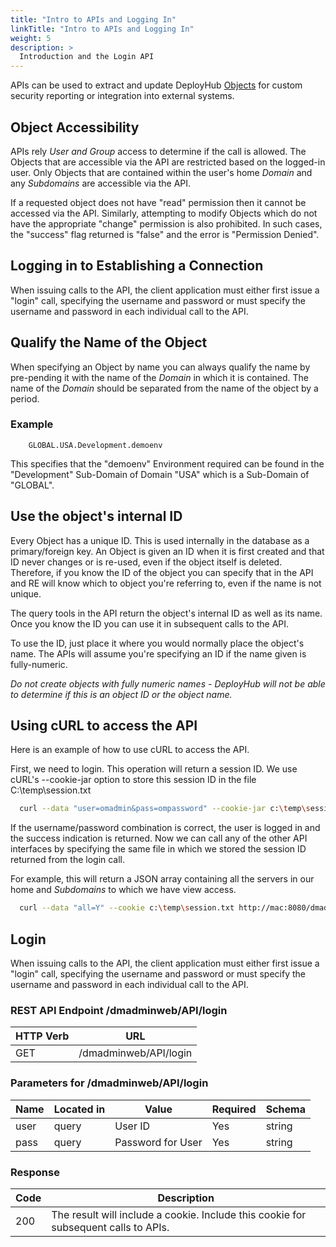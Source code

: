 ```yaml
---
title: "Intro to APIs and Logging In"
linkTitle: "Intro to APIs and Logging In"
weight: 5
description: >
  Introduction and the Login API
---
```

APIs can be used to extract and update DeployHub [Objects](/userguide/1-deployhub-basic-concepts/) for custom security reporting or integration into external systems.  

## Object Accessibility

APIs rely _User and Group_ access to determine if the call is allowed. The Objects that are accessible via the API are restricted based on the logged-in user. Only Objects that are contained within the user's home _Domain_ and any _Subdomains_ are accessible via the API.

If a requested object does not have "read" permission then it cannot be accessed via the API. Similarly, attempting to modify Objects which do not have the appropriate "change" permission is also prohibited. In such cases, the "success" flag returned is "false" and the error is "Permission Denied".

## Logging in to Establishing a Connection

  When issuing calls to the API, the client application must either first issue a "login" call, specifying the username and password or must specify the username and password in each individual call to the API.

## Qualify the Name of the Object

When specifying an Object by name you can always qualify the name by pre-pending it with the name of the _Domain_ in which it is contained. The name of the _Domain_ should be separated from the name of the object by a period.

### Example

```text
    GLOBAL.USA.Development.demoenv
```

This specifies that the "demoenv" Environment required can be found in the "Development" Sub-Domain of Domain "USA" which is a Sub-Domain of "GLOBAL".

## Use the object's internal ID

Every Object has a unique ID. This is used internally in the database as a primary/foreign key. An Object is given an ID when it is first created and that ID never changes or is re-used, even if the object itself is deleted. Therefore, if you know the ID of the object you can specify that in the API and RE will know which to object you're referring to, even if the name is not unique.

The query tools in the API return the object's internal ID as well as its name. Once you know the ID you can use it in subsequent calls to the API.

To use the ID, just place it where you would normally place the object's name. The APIs will assume you're specifying an ID if the name given is fully-numeric.

_Do not create objects with fully numeric names - DeployHub will not be able to determine if this is an object ID or the object name._

## Using cURL to access the API

  Here is an example of how to use cURL to access the API.

  First, we need to login. This operation will return a session ID. We use cURL's --cookie-jar option to store this session ID in the file C:\temp\session.txt

  ```bash
    curl --data "user=omadmin&pass=ompassword" --cookie-jar c:\temp\session.txt http://mac:8080/dmadminweb/API/login
```

  If the username/password combination is correct, the user is logged in and the success indication is returned. Now we can call any of the other API interfaces by specifying the same file in which we stored the session ID returned from the login call.
  
  For example, this will return a JSON array containing all the servers in our home and _Subdomains_ to which we have view access.

  ```bash
    curl --data "all=Y" --cookie c:\temp\session.txt http://mac:8080/dmadminweb/API/servers
```

## Login

When issuing calls to the API, the client application must either first issue a "login" call, specifying the username and password or must specify the username and password in each individual call to the API.

### REST API Endpoint /dmadminweb/API/login

| HTTP Verb | URL                   |
|-----------|-----------------------|
| GET       | /dmadminweb/API/login |

### Parameters for /dmadminweb/API/login

| Name | Located in | Value             | Required | Schema |
|------|------------|-------------------|----------|--------|
| user | query      | User ID           | Yes      | string |
| pass | query      | Password for User | Yes      | string |

### Response

| Code | Description                                                                         |
|------|-------------------------------------------------------------------------------------|
| 200  | The result will include a cookie. Include this cookie for subsequent calls to APIs. | 
